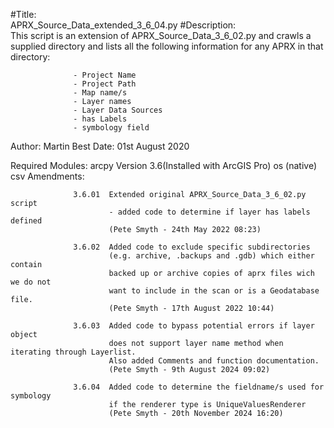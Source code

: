 #Title:            
APRX_Source_Data_extended_3_6_04.py
#Description:      
                  This script is an extension of APRX_Source_Data_3_6_02.py
                  and crawls a supplied directory and lists all the following
                  information for any APRX in that directory:
                  
                  - Project Name
                  - Project Path
                  - Map name/s
                  - Layer names
                  - Layer Data Sources
                  - has Labels
                  - symbology field

Author:           Martin Best
Date:             01st August 2020

Required Modules: arcpy   Version 3.6(Installed with ArcGIS Pro)
                  os (native)
                  csv
Amendments:       

                  3.6.01  Extended original APRX_Source_Data_3_6_02.py script
                          - added code to determine if layer has labels defined
                          (Pete Smyth - 24th May 2022 08:23)

                  3.6.02  Added code to exclude specific subdirectories
                          (e.g. archive, .backups and .gdb) which either contain
                          backed up or archive copies of aprx files wich we do not
                          want to include in the scan or is a Geodatabase file.
                          (Pete Smyth - 17th August 2022 10:44)

                  3.6.03  Added code to bypass potential errors if layer object
                          does not support layer name method when iterating through Layerlist.
                          Also added Comments and function documentation.
                          (Pete Smyth - 9th August 2024 09:02)

                  3.6.04  Added code to determine the fieldname/s used for symbology
                          if the renderer type is UniqueValuesRenderer
                          (Pete Smyth - 20th November 2024 16:20)
